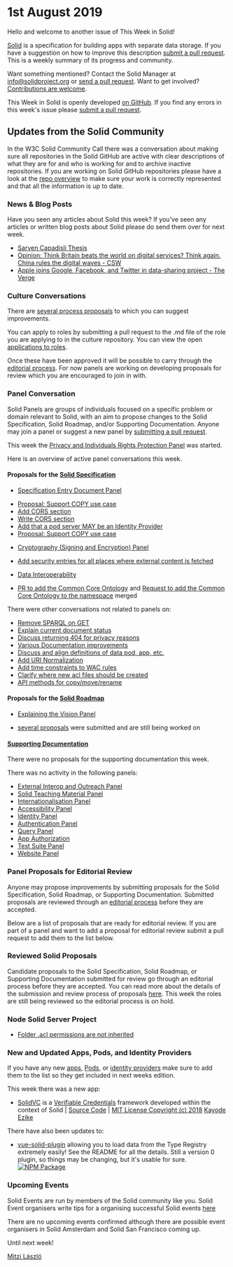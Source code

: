 # 1st August 2019

Hello and welcome to another issue of This Week in Solid!

[Solid](https://solid.github.io/information/) is a specification for building apps with separate data storage. If you have a suggestion on how to improve this description [submit a pull request](https://github.com/solid/roadmap/blob/master/what-is-solid.md). This is a weekly summary of its progress and community. 

Want something mentioned? Contact the Solid Manager at info@solidproject.org or [send a pull request](https://github.com/solid/information/edit/master/weekly-updates/next.md). Want to get involved? [Contributions are welcome](https://github.com/solid/information#develop).

This Week in Solid is openly developed [on GitHub](./next.md). If you find any errors in this week's issue please [submit a pull request](https://github.com/solid/information/pulls).

## Updates from the Solid Community

In the W3C Solid Community Call there was a conversation about making sure all repositories in the Solid GitHub are active with clear descriptions of what they are for and who is working for and to archive inactive repositories. If you are working on Solid GitHub repositories please have a look at the [repo overview](https://github.com/solid/information/blob/master/repo-overview.md) to make sure your work is correctly represented and that all the information is up to date. 

### News & Blog Posts
Have you seen any articles about Solid this week? If you've seen any articles or written blog posts about Solid please do send them over for next week.

* [Sarven Capadisli Thesis](https://csarven.ca/linked-research-decentralised-web) 
* [Opinion: Think Britain beats the world on digital services? Think again. China rules the digital waves - CSW](https://civilserviceworld.com/articles/opinion/opinion-think-britain-beats-world-digital-services-think-again-china-rules-digital) 
* [Apple joins Google, Facebook, and Twitter in data-sharing project - The Verge](https://www.theverge.com/2019/7/30/20746868/apple-data-transfer-project-google-microsoft-twitter)

### Culture Conversations 

There are [several process proposals](https://github.com/solid/culture/pulls) to which you can suggest improvements. 

You can apply to roles by submitting a pull request to the .md file of the role you are applying to in the culture repository. You can view the open [applications to roles](https://github.com/solid/culture/pulls). 

Once these have been approved it will be possible to carry through the [editorial process](https://github.com/solid/culture#reviewing-proposals). For now panels are working on developing proposals for review which you are encouraged to join in with. 

### Panel Conversation
Solid Panels are groups of individuals focused on a specific problem or domain relevant to Solid, with an aim to propose changes to the Solid Specification, Solid Roadmap, and/or Supporting Documentation. Anyone may join a panel or suggest a new panel by [submitting a pull request](https://github.com/solid/culture/blob/master/panels.md).

This week the [Privacy and Individuals Rights Protection Panel](https://github.com/solid/culture/blob/master/panels.md#privacy-and-individuals-rights-protection-panel) was started. 

Here is an overview of active panel conversations this week. 

#### Proposals for the [Solid Specification](https://github.com/solid/specification)
* [Specification Entry Document Panel](https://github.com/solid/culture/blob/master/panels.md#specification-entry-document-panel)
- [Proposal: Support COPY use case](https://github.com/solid/specification/issues/19#issuecomment-516140550)
- [Add CORS section](https://github.com/solid/specification/pull/13)
- [Write CORS section](https://github.com/solid/specification/issues/12)
- [Add that a pod server MAY be an Identity Provider](https://github.com/solid/specification/issues/7)
- [Proposal: Support COPY use case](https://github.com/solid/specification/issues/19)

* [Cryptography (Signing and Encryption) Panel](https://github.com/solid/culture/blob/master/panels.md#cryptography-signing-and-encryption-panel)
- [Add security entries for all places where external content is fetched](https://github.com/solid/specification/issues/21) 

* [Data Interoperability](https://github.com/solid/culture/blob/master/panels.md#data-interoperability)
- [PR to add the Common Core Ontology](https://github.com/solid/solid-namespace/pull/8) and [Request to add the Common Core Ontology to the namespace](https://github.com/solid/solid-namespace/issues/12) merged

There were other conversations not related to panels on: 
- [Remove SPARQL on GET](https://github.com/solid/solid-spec/pull/206#issuecomment-514736803)
- [Explain current document status](https://github.com/solid/solid-spec/pull/207)
- [Discuss returning 404 for privacy reasons](https://github.com/solid/specification/issues/14)
- [Various Documentation improvements](https://github.com/solid/webid-oidc-spec/pull/27#issuecomment-502040911)
- [Discuss and align definitions of data pod, app, etc.](https://github.com/solid/specification/issues/16) 
- [Add URI Normalization](https://github.com/solid/specification/issues/22) 
- [Add time constraints to WAC rules](https://github.com/solid/specification/issues/20)
- [Clarify where new acl files should be created](https://github.com/solid/web-access-control-spec/issues/62#issuecomment-516407391)
- [API methods for copy/move/rename](https://github.com/solid/solid-spec/issues/156#issuecomment-516141860)

#### Proposals for the [Solid Roadmap](https://github.com/solid/roadmap) 

* [Explaining the Vision Panel](https://github.com/solid/culture/blob/master/panels.md#explaining-the-vision-panel)
- [several proposals](https://github.com/solid/roadmap/pulls) were submitted and are still being worked on

#### [Supporting Documentation](https://github.com/solid/information/tree/master/documentation)
There were no proposals for the supporting documentation this week. 

There was no activity in the following panels: 
* [External Interop and Outreach Panel](https://github.com/solid/culture/blob/master/panels.md#external-interop-and-outreach-panel) 
* [Solid Teaching Material Panel](https://github.com/solid/culture/blob/master/panels.md#solid-teaching-material-panel)
* [Internationalisation Panel](https://github.com/solid/culture/blob/master/panels.md#internationalisation-panel)
* [Accessibility Panel](https://github.com/solid/culture/blob/master/panels.md#accessibility-panel)
* [Identity Panel](https://github.com/solid/culture/blob/master/panels.md#identity-panel)
* [Authentication Panel](https://github.com/solid/culture/blob/master/panels.md#authentication-panel)
* [Query Panel](https://github.com/solid/culture/blob/master/panels.md#query-panel) 
* [App Authorization](https://github.com/solid/culture/blob/master/panels.md#app-authorization)
* [Test Suite Panel](https://github.com/solid/culture/blob/master/panels.md#test-suite-panel)
* [Website Panel](https://github.com/solid/culture/blob/master/panels.md#website-panel) 

### Panel Proposals for Editorial Review 
Anyone may propose improvements by submitting proposals for the Solid Specification, Solid Roadmap, or Supporting Documentation. Submitted proposals are reviewed through an [editorial process](https://github.com/solid/culture#reviewing-proposals) before they are accepted.

Below are a list of proposals that are ready for editorial review. If you are part of a panel and want to add a proposal for editorial review submit a pull request to add them to the list below. 

### Reviewed Solid Proposals
Candidate proposals to the Solid Specification, Solid Roadmap, or Supporting Documentation submitted for review go through an editorial process before they are accepted. You can read more about the details of the submission and review process of proposals [here](https://github.com/solid/culture#how-to-make-changes). This week the roles are still being reviewed so the editorial process is on hold. 

### Node Solid Server Project 

* [Folder .acl permissions are not inherited](https://github.com/solid/node-solid-server/issues/1279)

### New and Updated Apps, Pods, and Identity Providers
If you have any new [apps](https://github.com/solid/solid-apps), [Pods](https://github.com/solid/pods), or [identity providers](https://github.com/solid/solid-idp-list) make sure to add them to the list so they get included in next weeks edition.

This week there was a new app: 
* [SolidVC](https://github.com/kezike/solid-vc) is a [Verifiable Credentials](https://w3c.github.io/vc-data-model/) framework developed within the context of Solid | [Source Code](https://github.com/kezike/solid-vc) | [MIT License Copyright (c) 2018](https://github.com/kezike/solid-vc/blob/master/LICENSE) [Kayode Ezike](https://github.com/kezike)

There have also been updates to: 
* [vue-solid-plugin](https://github.com/JordanShurmer/vue-solid-plugin) allowing you to load data from the Type Registry extremely easily! See the README for all the details. Still a version 0 plugin, so things may be changing, but it's usable for sure. [![NPM Package](https://img.shields.io/npm/v/vue-solid-plugin.svg)](http://npmjs.com/package/vue-solid-plugin)

### Upcoming Events

Solid Events are run by members of the Solid community like you. Solid Event organisers write tips for a organising successful Solid events [here](https://github.com/solid/information/blob/master/solid-events.md)

There are no upcoming events confirmed although there are possible event organisers in Solid Amsterdam and Solid San Francisco coming up. 

Until next week!

[Mitzi László](https://github.com/Mitzi-Laszlo)

